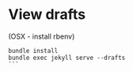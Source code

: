 View drafts
===========

(OSX - install rbenv)

````
bundle install
bundle exec jekyll serve --drafts
```
